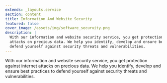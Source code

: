 ```yaml
---
extends: _layouts.service
section: content
title: Information And Website Security
featured: false
cover_image: /assets/img/software_securuity.png
description: |
  With our information and website security service, you get protection against internet
  attacks on precious data. We help you identify, develop and ensure best practices to
  defend yourself against security threats and vulnerabilities.
---
```


With our information and website security service, you get protection against internet
attacks on precious data. We help you identify, develop and ensure best practices to
defend yourself against security threats and vulnerabilities.
